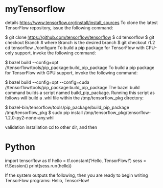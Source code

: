 # myTensorflow
details  https://www.tensorflow.org/install/install_sources
To clone the latest TensorFlow repository, issue the following command:

$ git clone https://github.com/tensorflow/tensorflow 
$ cd tensorflow
$ git checkout Branch # where Branch is the desired branch
$ git checkout r1.2
cd tensorflow
./configure
To build a pip package for TensorFlow with CPU-only support, invoke the following command:

$ bazel build --config=opt //tensorflow/tools/pip_package:build_pip_package
To build a pip package for TensorFlow with GPU support, invoke the following command:

$ bazel build --config=opt --config=cuda //tensorflow/tools/pip_package:build_pip_package
The bazel build command builds a script named build_pip_package. Running this script as follows will build a .whl file within the /tmp/tensorflow_pkg directory:

$ bazel-bin/tensorflow/tools/pip_package/build_pip_package /tmp/tensorflow_pkg
$ sudo pip install /tmp/tensorflow_pkg/tensorflow-1.2.0-py2-none-any.whl

validation installation
cd to other dir, and then
# Python
import tensorflow as tf
hello = tf.constant('Hello, TensorFlow!')
sess = tf.Session()
print(sess.run(hello))

If the system outputs the following, then you are ready to begin writing TensorFlow programs:
Hello, TensorFlow!
